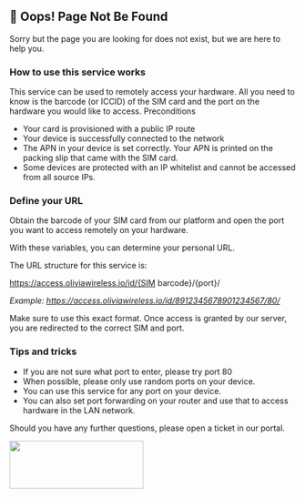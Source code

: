 ## 🔎 Oops! Page Not Be Found

Sorry but the page you are looking for does not exist, but we are here to help you.


### How to use this service works

This service can be used to remotely access your hardware. All you need to know is the barcode (or ICCID) of the SIM card and the port on the hardware you would like to access.
Preconditions

- Your card is provisioned with a public IP route
- Your device is successfully connected to the network
- The APN in your device is set correctly. Your APN is printed on the packing slip that came with the SIM card.
- Some devices are protected with an IP whitelist and cannot be accessed from all source IPs.

### Define your URL

Obtain the barcode of your SIM card from our platform and open the port you want to access remotely on your hardware.

With these variables, you can determine your personal URL.

The URL structure for this service is:

https://access.oliviawireless.io/id/{SIM barcode}/{port}/

_Example: https://access.oliviawireless.io/id/8912345678901234567/80/_

Make sure to use this exact format. Once access is granted by our server, you are redirected to the correct SIM and port.


### Tips and tricks

- If you are not sure what port to enter, please try port 80
- When possible, please only use random ports on your device.
- You can use this service for any port on your device.
- You can also set port forwarding on your router and use that to access hardware in the LAN network.

 

Should you have any further questions, please open a ticket in our portal.

<p style="text-align: left;"><img src="https://static1.squarespace.com/static/5babc688fb18203f4f8d8e80/t/5c3c6a2a88251b8b3c772650/1547463210359/Olivia+Logo.png" alt="" width="235" height="84" /></p>
